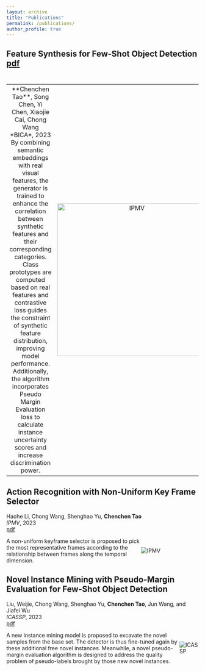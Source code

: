 ```yaml
---
layout: archive
title: "Publications"
permalink: /publications/
author_profile: true
---
```

**Feature Synthesis for Few-Shot Object Detection**  [pdf](http://16422004.github.io/files/bica.pdf)<br /><br />
---
<table>
    <tr>
        <td ><center>**Chenchen Tao**, Song Chen, Yi Chen, Xiaojie Cai, Chong Wang<br />
*BICA*, 2023<br />
By combining semantic embeddings with real visual features, the generator
is trained to enhance the correlation between synthetic features and their
corresponding categories. Class prototypes are computed based on real
features and contrastive loss guides the constraint of synthetic feature
distribution, improving model performance. Additionally, the algorithm
incorporates Pseudo Margin Evaluation loss to calculate instance uncertainty scores and increase discrimination power.
  </center></td>
        <td ><center> <img src="https://16422004.github.io/images/bica.PNG" alt="IPMV" width='400px'></center></td>
    </tr>
</table>

</div>
  <div style="width:30%">
   
  </div>
</div>

**Action Recognition with Non-Uniform Key Frame Selector**<br />
---
Haohe Li, Chong Wang, Shenghao Yu, **Chenchen Tao**<br />
*IPMV*, 2023<br />
[pdf](http://16422004.github.io/files/ipmv.pdf)<br />

<div style="display: flex; align-items: center;">
  <div style="width:70%">
    A non-uniform keyframe selector is proposed to pick the most representative frames according to the relationship between frames along the temporal dimension.
  </div>
  <div style="width:30%">
    <img src="https://16422004.github.io/images/ipmv.PNG" alt="IPMV">
  </div>
</div>

**Novel Instance Mining with Pseudo-Margin Evaluation for Few-Shot Object Detection**<br />
---
Liu, Weijie, Chong Wang, Shenghao Yu, **Chenchen Tao**, Jun Wang, and Jiafei Wu<br />
*ICASSP*, 2023<br />
[pdf](http://16422004.github.io/files/icassp.pdf)<br />

<div style="display: flex; align-items: center;">
  <div style="width：70%">
    A new instance mining model is proposed to excavate the novel samples from the base set. The detector 
    is thus fine-tuned again by these additional free novel 
    instances. Meanwhile, a novel pseudo-margin evaluation
    algorithm is designed to address the quality problem of 
    pseudo-labels brought by those new novel instances.
  </div>
  <div style="width：70%">
    <img src="https://16422004.github.io/images/icassp.PNG" alt="ICASSP">
  </div>
</div>
